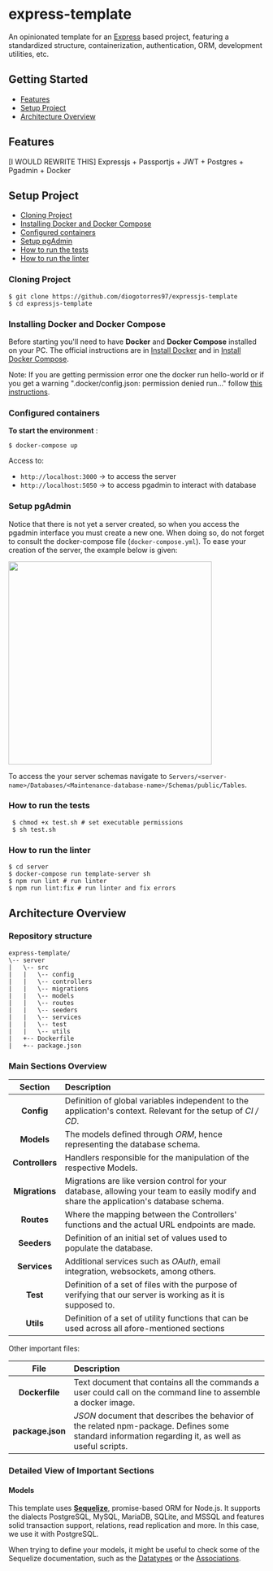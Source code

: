 # express-template

An opinionated template for an [Express](https://expressjs.com) based project, featuring a standardized structure, containerization, authentication, ORM, development utilities, etc.

## Getting Started

- [Features](#features)
- [Setup Project](#setup-project)
- [Architecture Overview](#architecture-overview)

## Features

[I WOULD REWRITE THIS]
Expressjs + Passportjs + JWT + Postgres + Pgadmin + Docker

## Setup Project

* [Cloning Project](#cloning-project)
* [Installing Docker and Docker Compose](#installing-docker-and-docker-compose)
* [Configured containers](#configured-containers)
* [Setup pgAdmin](#setup-pgadmin)
* [How to run the tests](#how-to-run-the-tests)
* [How to run the linter](#how-to-run-the-linter)

### Cloning Project
```shell
$ git clone https://github.com/diogotorres97/expressjs-template
$ cd expressjs-template
```

### Installing Docker and Docker Compose

Before starting you'll need to have __Docker__ and __Docker Compose__ installed on your PC.
The official instructions are in [Install Docker](https://docs.docker.com/install/) and in [Install Docker Compose](https://docs.docker.com/compose/install/#install-compose).

Note: If you are getting permission error one the docker run hello-world or if you get a warning ".docker/config.json: permission denied run..." follow [this instructions](https://docs.docker.com/install/linux/linux-postinstall/).

### Configured containers

__To start the environment__ :

```shell
$ docker-compose up
```

Access to:
- `http://localhost:3000` -> to access the server
- `http://localhost:5050` -> to access pgadmin to interact with database

### Setup pgAdmin

Notice that there is not yet a server created, so when you access the pgadmin interface you must create a new one. When doing so, do not forget to consult the docker-compose file (`docker-compose.yml`). To ease your creation of the server, the example below is given:

<img src="https://i.imgur.com/zeK6HfM.png" width="400" height="400">

To access the your server schemas navigate to `Servers/<server-name>/Databases/<Maintenance-database-name>/Schemas/public/Tables`.


### How to run the tests
  ```shell
   $ chmod +x test.sh # set executable permissions
   $ sh test.sh
   ```


### How to run the linter
```shell
$ cd server
$ docker-compose run template-server sh
$ npm run lint # run linter
$ npm run lint:fix # run linter and fix errors
```

## Architecture Overview

### Repository structure

```
express-template/
\-- server
|   \-- src
|   |   \-- config
|   |   \-- controllers
|   |   \-- migrations
|   |   \-- models
|   |   \-- routes
|   |   \-- seeders
|   |   \-- services
|   |   \-- test
|   |   \-- utils
|   +-- Dockerfile
|   +-- package.json
```

### Main Sections Overview

| Section | Description | 
|:-:|:-|
| __Config__ | Definition of global variables independent to the application's context. Relevant for the setup of _CI / CD_.  |
| __Models__ | The models defined through _ORM_, hence representing the database schema.  |
| __Controllers__ | Handlers responsible for the manipulation of the respective Models. |
| __Migrations__ | Migrations are like version control for your database, allowing your team to easily modify and share the application's database schema. |
| __Routes__ | Where the mapping between the Controllers' functions and the actual URL endpoints are made. |
| __Seeders__ | Definition of an initial set of values used to populate the database. |
| __Services__ | Additional services such as _OAuth_, email integration, websockets, among others. |
| __Test__ | Definition of a set of files with the purpose of verifying that our server is working as it is supposed to. |
| __Utils__ | Definition of a set of utility functions that can be used across all afore-mentioned sections |

Other important files:

| File | Description |
|:-:|:-|
| __Dockerfile__| Text document that contains all the commands a user could call on the command line to assemble a docker image. |
| __package.json__ | _JSON_ document that describes the behavior of the related npm-package. Defines some standard information regarding it, as well as useful scripts. |

### Detailed View of Important Sections

#### Models

This template uses [__Sequelize__](https://sequelize.org), promise-based ORM for Node.js. It supports the dialects PostgreSQL, MySQL, MariaDB, SQLite, and MSSQL and features solid transaction support, relations, read replication and more. In this case, we use it with PostgreSQL.

When trying to define your models, it might be useful to check some of the Sequelize documentation, such as the [Datatypes](https://sequelize.org/v5/manual/data-types.html) or the [Associations](https://sequelize.org/v5/manual/associations.html).
